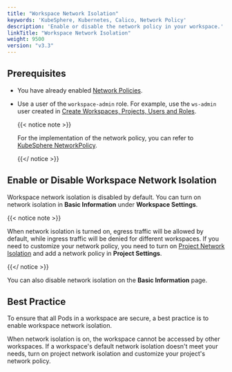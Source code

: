 ```yaml
---
title: "Workspace Network Isolation"
keywords: 'KubeSphere, Kubernetes, Calico, Network Policy'
description: 'Enable or disable the network policy in your workspace.'
linkTitle: "Workspace Network Isolation"
weight: 9500
version: "v3.3"
---
```


## Prerequisites

- You have already enabled [Network Policies](../../pluggable-components/network-policy/).

- Use a user of the `workspace-admin` role. For example, use the `ws-admin` user created in [Create Workspaces, Projects, Users and Roles](../../quick-start/create-workspace-and-project/).

  {{< notice note >}}

  For the implementation of the network policy, you can refer to [KubeSphere NetworkPolicy](https://github.com/kubesphere/community/blob/master/sig-network/concepts-and-designs/kubesphere-network-policy.md).

  {{</ notice >}}

## Enable or Disable Workspace Network Isolation

Workspace network isolation is disabled by default. You can turn on network isolation in **Basic Information** under **Workspace Settings**.

{{< notice note >}}

When network isolation is turned on, egress traffic will be allowed by default, while ingress traffic will be denied for different workspaces. If you need to customize your network policy, you need to turn on [Project Network Isolation](../../project-administration/project-network-isolation/) and add a network policy in **Project Settings**.

{{</ notice >}}

You can also disable network isolation on the **Basic Information** page.

## Best Practice

To ensure that all Pods in a workspace are secure, a best practice is to enable workspace network isolation.

When network isolation is on, the workspace cannot be accessed by other workspaces. If a workspace's default network isolation doesn't meet your needs, turn on project network isolation and customize your project's network policy.